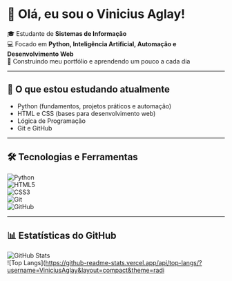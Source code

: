 # 👋 Olá, eu sou o Vinicius Aglay!

🎓 Estudante de **Sistemas de Informação**  
💻 Focado em **Python, Inteligência Artificial, Automação e Desenvolvimento Web**  
🚀 Construindo meu portfólio e aprendendo um pouco a cada dia  

---

## 🌱 O que estou estudando atualmente
- Python (fundamentos, projetos práticos e automação)  
- HTML e CSS (bases para desenvolvimento web)  
- Lógica de Programação  
- Git e GitHub  

---

## 🛠️ Tecnologias e Ferramentas
![Python](https://img.shields.io/badge/Python-3776AB?style=for-the-badge&logo=python&logoColor=white)  
![HTML5](https://img.shields.io/badge/HTML5-E34F26?style=for-the-badge&logo=html5&logoColor=white)  
![CSS3](https://img.shields.io/badge/CSS3-1572B6?style=for-the-badge&logo=css3&logoColor=white)  
![Git](https://img.shields.io/badge/Git-F05032?style=for-the-badge&logo=git&logoColor=white)  
![GitHub](https://img.shields.io/badge/GitHub-181717?style=for-the-badge&logo=github&logoColor=white)  

---

## 📊 Estatísticas do GitHub
![GitHub Stats](https://github-readme-stats.vercel.app/api?username=ViniciusAglay&show_icons=true&theme=radical)  
![Top Langs](https://github-readme-stats.vercel.app/api/top-langs/?username=ViniciusAglay&layout=compact&theme=radi
